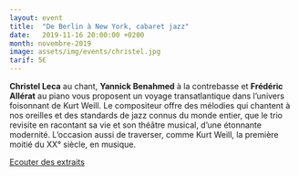 ```yaml
---
layout: event
title:  "De Berlin à New York, cabaret jazz"
date:   2019-11-16 20:00:00 +0200
month: novembre-2019
image: assets/img/events/christel.jpg
tarif: 5€
---
```


**Christel Leca** au chant, **Yannick Benahmed** à la contrebasse et **Frédéric Allérat** au piano vous proposent un voyage transatlantique dans l’univers foisonnant de Kurt Weill. Le compositeur offre des mélodies qui chantent à nos oreilles et des standards de jazz connus du monde entier, que le trio revisite en racontant sa vie et son théâtre musical, d’une étonnante modernité. L’occasion aussi de traverser, comme Kurt Weill, la première moitié du XX° siècle, en musique.

[Ecouter des extraits](https://christellecamusique.wordpress.com/)
